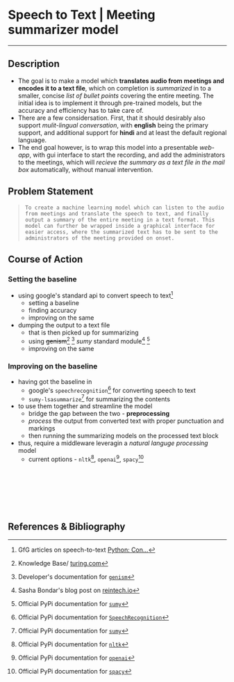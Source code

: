 # Speech to Text | Meeting summarizer model
---
## Description
* The goal is to make a model which **translates audio from meetings and encodes it to a text file**, which on completion is *summarized* in to a smaller, concise *list of bullet points* covering the entire meeting. The initial idea is to implement it through pre-trained models, but the accuracy and efficiency has to take care of.
* There are a few considersation. First, that it should desirably also support *mulit-lingual conversation*, with **english** being the primary support, and additional support for **hindi** and at least the default regional language.
* The end goal however, is to wrap this model into a presentable *web-app*, with gui interface to start the recording, and add the administrators to the meetings, which will *recieve the summary as a text file in the mail box* automatically, without manual intervention.

## Problem Statement
> `To create a machine learning model which can listen to the audio from meetings and translate the speech to text, and finally output a summary of the entire meeting in a text format. This model can further be wrapped inside a graphical interface for easier access, where the summarized text has to be sent to the administrators of the meeting provided on onset.`

## Course of Action
### Setting the baseline
* using google's standard api to convert speech to text[^1]
  * setting a baseline 
  * finding accuracy
  * improving on the same
* dumping the output to a text file
  * that is then picked up for summarizing
  * using ~~genism~~[^2] [^3] *sumy* standard module[^4] [^5]
  * improving on the same

### Improving on the baseline
* having got the baseline in 
  * google's `speechrecognition`[^6] for converting speech to text
  * `sumy-lsasummarize`[^7] for summarizing the contents
* to use them together and streamline the model
  * bridge the gap between the two - **preprocessing**
  * *process* the output from converted text with proper punctuation and markings
  * then running the summarizing models on the processed text block
* thus, require a middleware leveragin a *natural languge processing* model
  * current options - `nltk`[^8], `openai`[^9], `spacy`[^10]

\
\
&nbsp;&nbsp;&nbsp;&nbsp;
---
## References & Bibliography
[^1]: GfG articles on speech-to-text [Python: Con...](https://www.geeksforgeeks.org/python-convert-speech-to-text-and-text-to-speech/)

[^2]: Knowledge Base/ [turing.com](https://www.turing.com/kb/5-powerful-text-summarization-techniques-in-python)

[^3]: Developer's documentation for [`genism`](https://radimrehurek.com/gensim/)

[^4]: Sasha Bondar's blog post on [reintech.io](https://reintech.io/blog/how-to-create-a-text-summarization-tool-with-sumy-tutorial-for-developers)

[^5]: Official PyPi documentation for [`sumy`](https://pypi.org/project/sumy/) 

[^6]: Official PyPi documentation for [`SpeechRecognition`](https://pypi.org/project/SpeechRecognition/)

[^7]: Official PyPi documentation for [`sumy`](https://pypi.org/project/sumy/)

[^8]: Official PyPi documentation for [`nltk`](https://pypi.org/project/nltk/)

[^9]: Official PyPi documentation for [`openai`](https://pypi.org/project/openai/)

[^10]: Official PyPi documentation for [`spacy`](https://pypi.org/project/spacy/)